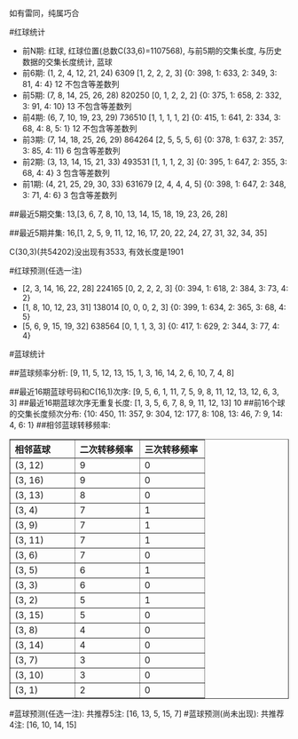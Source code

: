 <!-- 
.. title: 双色球2013032期(2013-03-21)数据分析报告
.. slug: slott-2013032-2013-03-21-report
.. date: 2013-03-22 08:00:00 UTC+08:00
.. tags: Lottery
.. link: 
.. description: 
.. type: text
-->

如有雷同，纯属巧合

<!-- TEASER_END-->

#红球统计

- 前N期: 红球, 红球位置(总数C(33,6)=1107568), 与前5期的交集长度, 与历史数据的交集长度统计, 蓝球
- 前6期: (1, 2, 4, 12, 21, 24) 6309 [1, 2, 2, 2, 3] {0: 398, 1: 633, 2: 349, 3: 81, 4: 4} 12 不包含等差数列
- 前5期: (7, 8, 14, 25, 26, 28) 820250 [0, 1, 2, 2, 2] {0: 375, 1: 658, 2: 332, 3: 91, 4: 10} 13 不包含等差数列
- 前4期: (6, 7, 10, 19, 23, 29) 736510 [1, 1, 1, 1, 2] {0: 415, 1: 641, 2: 334, 3: 68, 4: 8, 5: 1} 12 不包含等差数列
- 前3期: (7, 14, 18, 25, 26, 29) 864264 [2, 5, 5, 5, 6] {0: 378, 1: 637, 2: 357, 3: 85, 4: 11} 6 包含等差数列
- 前2期: (3, 13, 14, 15, 21, 33) 493531 [1, 1, 1, 2, 3] {0: 395, 1: 647, 2: 355, 3: 68, 4: 4} 3 包含等差数列
- 前1期: (4, 21, 25, 29, 30, 33) 631679 [2, 4, 4, 4, 5] {0: 398, 1: 647, 2: 348, 3: 71, 4: 6} 3 包含等差数列

##最近5期交集:
13,[3, 6, 7, 8, 10, 13, 14, 15, 18, 19, 23, 26, 28]

##最近5期并集:
16,[1, 2, 5, 9, 11, 12, 16, 17, 20, 22, 24, 27, 31, 32, 34, 35]

C(30,3)(共54202)没出现有3533, 
有效长度是1901

#红球预测(任选一注)

- [2, 3, 14, 16, 22, 28] 224165 [0, 2, 2, 2, 3] {0: 394, 1: 618, 2: 384, 3: 73, 4: 2}
- [1, 8, 10, 12, 23, 31] 138014 [0, 0, 0, 2, 3] {0: 399, 1: 634, 2: 365, 3: 68, 4: 5}
- [5, 6, 9, 15, 19, 32] 638564 [0, 1, 1, 3, 3] {0: 417, 1: 629, 2: 344, 3: 77, 4: 4}

#蓝球统计

##蓝球频率分析:
[9, 11, 5, 12, 13, 15, 1, 3, 16, 14, 2, 6, 10, 7, 4, 8]

##最近16期蓝球号码和C(16,1)次序:
[9, 5, 6, 1, 11, 7, 5, 9, 8, 11, 12, 13, 12, 6, 3, 3]
##最近16期蓝球次序无重复长度:
[1, 3, 5, 6, 7, 8, 9, 11, 12, 13] 10
##前16个球的交集长度频次分布:
{10: 450, 11: 357, 9: 304, 12: 177, 8: 108, 13: 46, 7: 9, 14: 4, 6: 1}
##相邻蓝球转移频率:
<table border="1" class="table table-striped dataframe">
  <thead>
    <tr style="text-align: left;">
      <th style="min-width: 100px;">相邻蓝球</th>
      <th style="min-width: 100px;">二次转移频率</th>
      <th style="min-width: 100px;">三次转移频率</th>
    </tr>
  </thead>
  <tbody>
    <tr>
      <td> (3, 12)</td>
      <td> 9</td>
      <td> 0</td>
    </tr>
    <tr>
      <td> (3, 16)</td>
      <td> 9</td>
      <td> 0</td>
    </tr>
    <tr>
      <td> (3, 13)</td>
      <td> 8</td>
      <td> 0</td>
    </tr>
    <tr>
      <td>  (3, 4)</td>
      <td> 7</td>
      <td> 1</td>
    </tr>
    <tr>
      <td>  (3, 9)</td>
      <td> 7</td>
      <td> 1</td>
    </tr>
    <tr>
      <td> (3, 11)</td>
      <td> 7</td>
      <td> 1</td>
    </tr>
    <tr>
      <td>  (3, 6)</td>
      <td> 7</td>
      <td> 0</td>
    </tr>
    <tr>
      <td>  (3, 5)</td>
      <td> 6</td>
      <td> 1</td>
    </tr>
    <tr>
      <td>  (3, 3)</td>
      <td> 6</td>
      <td> 0</td>
    </tr>
    <tr>
      <td>  (3, 2)</td>
      <td> 5</td>
      <td> 1</td>
    </tr>
    <tr>
      <td> (3, 15)</td>
      <td> 5</td>
      <td> 0</td>
    </tr>
    <tr>
      <td>  (3, 8)</td>
      <td> 4</td>
      <td> 0</td>
    </tr>
    <tr>
      <td> (3, 14)</td>
      <td> 4</td>
      <td> 0</td>
    </tr>
    <tr>
      <td>  (3, 7)</td>
      <td> 3</td>
      <td> 0</td>
    </tr>
    <tr>
      <td> (3, 10)</td>
      <td> 3</td>
      <td> 0</td>
    </tr>
    <tr>
      <td>  (3, 1)</td>
      <td> 2</td>
      <td> 0</td>
    </tr>
  </tbody>
</table>
#蓝球预测(任选一注):
共推荐5注: [16, 13, 5, 15, 7]
#蓝球预测(尚未出现):
共推荐4注: [16, 10, 14, 15]

